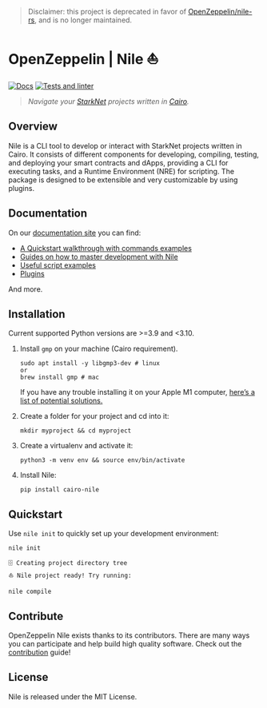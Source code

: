 > Disclaimer: this project is deprecated in favor of [OpenZeppelin/nile-rs](https://github.com/OpenZeppelin/nile-rs), and is no longer maintained.

# OpenZeppelin | Nile ⛵

[![Docs](https://img.shields.io/badge/docs-%F0%9F%93%84-blue)](https://docs.openzeppelin.com/nile)
[![Tests and linter](https://github.com/OpenZeppelin/nile/actions/workflows/ci.yml/badge.svg)](https://github.com/OpenZeppelin/nile/actions/workflows/ci.yml)

> _Navigate your [StarkNet](https://www.cairo-lang.org/docs/hello_starknet/index.html) projects written in [Cairo](https://cairo-lang.org)._

## Overview

Nile is a CLI tool to develop or interact with StarkNet projects written in Cairo. It consists of different components for developing, compiling, testing, and deploying your smart contracts and dApps, providing a CLI for executing tasks, and a Runtime Environment (NRE) for scripting. The package is designed to be extensible and very customizable by using plugins.

## Documentation

On our [documentation site](https://docs.openzeppelin.com/nile) you can find:

- [A Quickstart walkthrough with commands examples](https://docs.openzeppelin.com/nile#quickstart)
- [Guides on how to master development with Nile](https://docs.openzeppelin.com/nile/testing)
- [Useful script examples](https://docs.openzeppelin.com/nile/scripts#useful_script_examples)
- [Plugins](https://docs.openzeppelin.com/nile/plugins)

And more.

## Installation

Current supported Python versions are >=3.9 and <3.10.

1. Install `gmp` on your machine (Cairo requirement).

    ```
    sudo apt install -y libgmp3-dev # linux
    or
    brew install gmp # mac
    ```

    If you have any trouble installing it on your Apple M1 computer, [here’s a list of potential solutions.](https://github.com/OpenZeppelin/nile/issues/22)


2. Create a folder for your project and cd into it:

    ```
    mkdir myproject && cd myproject
    ```

3. Create a virtualenv and activate it:

    ```
    python3 -m venv env && source env/bin/activate
    ```

4. Install Nile:

    ```
    pip install cairo-nile
    ```

## Quickstart

Use `nile init` to quickly set up your development environment:

```
nile init
```
```
🗄 Creating project directory tree
⛵️ Nile project ready! Try running:

nile compile
```

## Contribute

OpenZeppelin Nile exists thanks to its contributors. There are many ways you can participate and help build high quality software. Check out the [contribution](CONTRIBUTING.md) guide!

## License

Nile is released under the MIT License.
